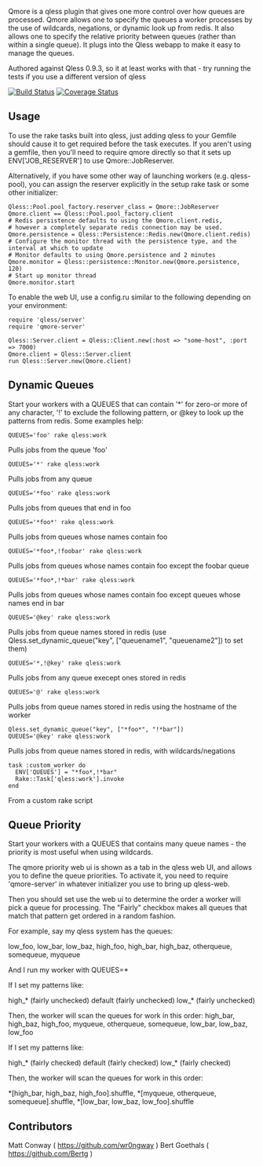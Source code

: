 Qmore is a qless plugin that gives one more control over how queues are processed.  Qmore allows one to specify the queues a worker processes by the use of wildcards, negations, or dynamic look up from redis.  It also allows one to specify the relative priority between queues (rather than within a single queue).  It plugs into the Qless webapp to make it easy to manage the queues.

Authored against Qless 0.9.3, so it at least works with that - try running the tests if you use a different version of qless

[![Build Status](https://secure.travis-ci.org/wr0ngway/qmore.png)](http://travis-ci.org/wr0ngway/qmore)
[![Coverage Status](https://coveralls.io/repos/wr0ngway/qmore/badge.png?branch=master)](https://coveralls.io/r/wr0ngway/qmore?branch=master)

Usage
-----

To use the rake tasks built into qless, just adding qless to your Gemfile should cause it to get required before the task executes.  If you aren't using a gemfile, then you'll need to require qmore directly so that it sets up ENV['JOB_RESERVER'] to use Qmore::JobReserver.

Alternatively, if you have some other way of launching workers (e.g. qless-pool), you can assign the reserver explicitly in the setup rake task or some other initializer:

    Qless::Pool.pool_factory.reserver_class = Qmore::JobReserver
    Qmore.client == Qless::Pool.pool_factory.client
    # Redis persistence defaults to using the Qmore.client.redis,
    # however a completely separate redis connection may be used.
    Qmore.persistence = Qless::Persistence::Redis.new(Qmore.client.redis)
    # Configure the monitor thread with the persistence type, and the interval at which to update
    # Monitor defaults to using Qmore.persistence and 2 minutes
    Qmore.monitor = Qless::persistence::Monitor.new(Qmore.persistence, 120)
    # Start up monitor thread
    Qmore.monitor.start

To enable the web UI, use a config.ru similar to the following depending on your environment:

    require 'qless/server'
    require 'qmore-server'

    Qless::Server.client = Qless::Client.new(:host => "some-host", :port => 7000)
    Qmore.client = Qless::Server.client
    run Qless::Server.new(Qmore.client)

Dynamic Queues
--------------

Start your workers with a QUEUES that can contain '\*' for zero-or more of any character, '!' to exclude the following pattern, or @key to look up the patterns from redis.  Some examples help:

    QUEUES='foo' rake qless:work

Pulls jobs from the queue 'foo'

    QUEUES='*' rake qless:work

Pulls jobs from any queue

    QUEUES='*foo' rake qless:work

Pulls jobs from queues that end in foo

    QUEUES='*foo*' rake qless:work

Pulls jobs from queues whose names contain foo

    QUEUES='*foo*,!foobar' rake qless:work

Pulls jobs from queues whose names contain foo except the foobar queue

    QUEUES='*foo*,!*bar' rake qless:work

Pulls jobs from queues whose names contain foo except queues whose names end in bar

    QUEUES='@key' rake qless:work

Pulls jobs from queue names stored in redis (use Qless.set\_dynamic\_queue("key", ["queuename1", "queuename2"]) to set them)

    QUEUES='*,!@key' rake qless:work

Pulls jobs from any queue execept ones stored in redis

    QUEUES='@' rake qless:work

Pulls jobs from queue names stored in redis using the hostname of the worker

    Qless.set_dynamic_queue("key", ["*foo*", "!*bar"])
    QUEUES='@key' rake qless:work

Pulls jobs from queue names stored in redis, with wildcards/negations

    task :custom_worker do
      ENV['QUEUES'] = "*foo*,!*bar"
      Rake::Task['qless:work'].invoke
    end

From a custom rake script

Queue Priority
--------------

Start your workers with a QUEUES that contains many queue names - the priority is most useful when using wildcards.

The qmore priority web ui is shown as a tab in the qless web UI, and allows you to define the queue priorities.  To activate it, you need to require 'qmore-server' in whatever initializer you use to bring up qless-web.

Then you should set use the web ui to determine the order a worker will pick a queue for processing.  The "Fairly" checkbox makes all queues that match that pattern get ordered in a random fashion.

For example, say my qless system has the queues:

low_foo, low_bar, low_baz, high_foo, high_bar, high_baz, otherqueue, somequeue, myqueue

And I run my worker with QUEUES=\*

If I set my patterns like:

high\_\* (fairly unchecked)
default (fairly unchecked)
low\_\* (fairly unchecked)

Then, the worker will scan the queues for work in this order:
high_bar, high_baz, high_foo, myqueue, otherqueue, somequeue, low_bar, low_baz, low_foo

If I set my patterns like:

high\_\* (fairly checked)
default (fairly checked)
low\_\* (fairly checked)

Then, the worker will scan the queues for work in this order:

\*[high_bar, high_baz, high_foo].shuffle, \*[myqueue, otherqueue, somequeue].shuffle, \*[low_bar, low_baz, low_foo].shuffle


Contributors
------------

Matt Conway ( https://github.com/wr0ngway )
Bert Goethals ( https://github.com/Bertg )
